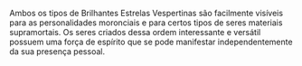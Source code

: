 ﻿Ambos os tipos de Brilhantes Estrelas Vespertinas são facilmente visíveis para as personalidades moronciais e para certos tipos de seres materiais supramortais. Os seres criados dessa ordem interessante e versátil possuem uma força de espírito que se pode manifestar independentemente da sua presença pessoal.